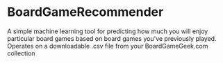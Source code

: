 # BoardGameRecommender
A simple machine learning tool for predicting how much you will enjoy particular board games based on board games you've previously played. Operates on a downloadable .csv file from your BoardGameGeek.com collection
